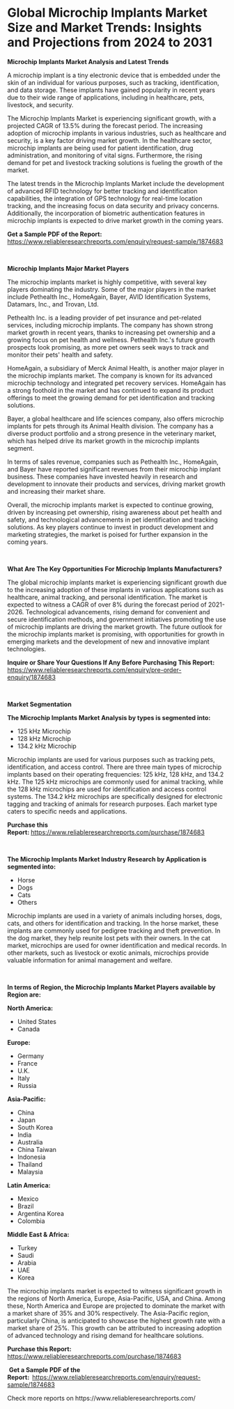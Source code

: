 <p><h1>Global Microchip Implants Market Size and Market Trends: Insights and Projections from 2024 to 2031</h1></p><p><strong>Microchip Implants Market Analysis and Latest Trends</strong></p>
<p><p>A microchip implant is a tiny electronic device that is embedded under the skin of an individual for various purposes, such as tracking, identification, and data storage. These implants have gained popularity in recent years due to their wide range of applications, including in healthcare, pets, livestock, and security.</p><p>The Microchip Implants Market is experiencing significant growth, with a projected CAGR of 13.5% during the forecast period. The increasing adoption of microchip implants in various industries, such as healthcare and security, is a key factor driving market growth. In the healthcare sector, microchip implants are being used for patient identification, drug administration, and monitoring of vital signs. Furthermore, the rising demand for pet and livestock tracking solutions is fueling the growth of the market.</p><p>The latest trends in the Microchip Implants Market include the development of advanced RFID technology for better tracking and identification capabilities, the integration of GPS technology for real-time location tracking, and the increasing focus on data security and privacy concerns. Additionally, the incorporation of biometric authentication features in microchip implants is expected to drive market growth in the coming years.</p></p>
<p><strong>Get a Sample PDF of the Report:&nbsp;</strong> <a href="https://www.reliableresearchreports.com/enquiry/request-sample/1874683">https://www.reliableresearchreports.com/enquiry/request-sample/1874683</a></p>
<p>&nbsp;</p>
<p><strong>Microchip Implants Major Market Players</strong></p>
<p><p>The microchip implants market is highly competitive, with several key players dominating the industry. Some of the major players in the market include Pethealth Inc., HomeAgain, Bayer, AVID Identification Systems, Datamars, Inc., and Trovan, Ltd.</p><p>Pethealth Inc. is a leading provider of pet insurance and pet-related services, including microchip implants. The company has shown strong market growth in recent years, thanks to increasing pet ownership and a growing focus on pet health and wellness. Pethealth Inc.'s future growth prospects look promising, as more pet owners seek ways to track and monitor their pets' health and safety.</p><p>HomeAgain, a subsidiary of Merck Animal Health, is another major player in the microchip implants market. The company is known for its advanced microchip technology and integrated pet recovery services. HomeAgain has a strong foothold in the market and has continued to expand its product offerings to meet the growing demand for pet identification and tracking solutions.</p><p>Bayer, a global healthcare and life sciences company, also offers microchip implants for pets through its Animal Health division. The company has a diverse product portfolio and a strong presence in the veterinary market, which has helped drive its market growth in the microchip implants segment.</p><p>In terms of sales revenue, companies such as Pethealth Inc., HomeAgain, and Bayer have reported significant revenues from their microchip implant business. These companies have invested heavily in research and development to innovate their products and services, driving market growth and increasing their market share.</p><p>Overall, the microchip implants market is expected to continue growing, driven by increasing pet ownership, rising awareness about pet health and safety, and technological advancements in pet identification and tracking solutions. As key players continue to invest in product development and marketing strategies, the market is poised for further expansion in the coming years.</p></p>
<p>&nbsp;</p>
<p><strong>What Are The Key Opportunities For Microchip Implants Manufacturers?</strong></p>
<p><p>The global microchip implants market is experiencing significant growth due to the increasing adoption of these implants in various applications such as healthcare, animal tracking, and personal identification. The market is expected to witness a CAGR of over 8% during the forecast period of 2021-2026. Technological advancements, rising demand for convenient and secure identification methods, and government initiatives promoting the use of microchip implants are driving the market growth. The future outlook for the microchip implants market is promising, with opportunities for growth in emerging markets and the development of new and innovative implant technologies.</p></p>
<p><strong>Inquire or Share Your Questions If Any Before Purchasing This Report:</strong> <a href="https://www.reliableresearchreports.com/enquiry/pre-order-enquiry/1874683">https://www.reliableresearchreports.com/enquiry/pre-order-enquiry/1874683</a></p>
<p>&nbsp;</p>
<p><strong>Market Segmentation</strong></p>
<p><strong>The Microchip Implants Market Analysis by types is segmented into:</strong></p>
<p><ul><li>125 kHz Microchip</li><li>128 kHz Microchip</li><li>134.2 kHz Microchip</li></ul></p>
<p><p>Microchip implants are used for various purposes such as tracking pets, identification, and access control. There are three main types of microchip implants based on their operating frequencies: 125 kHz, 128 kHz, and 134.2 kHz. The 125 kHz microchips are commonly used for animal tracking, while the 128 kHz microchips are used for identification and access control systems. The 134.2 kHz microchips are specifically designed for electronic tagging and tracking of animals for research purposes. Each market type caters to specific needs and applications.</p></p>
<p><strong>Purchase this Report:&nbsp;</strong><a href="https://www.reliableresearchreports.com/purchase/1874683">https://www.reliableresearchreports.com/purchase/1874683</a></p>
<p>&nbsp;</p>
<p><strong>The Microchip Implants Market Industry Research by Application is segmented into:</strong></p>
<p><ul><li>Horse</li><li>Dogs</li><li>Cats</li><li>Others</li></ul></p>
<p><p>Microchip implants are used in a variety of animals including horses, dogs, cats, and others for identification and tracking. In the horse market, these implants are commonly used for pedigree tracking and theft prevention. In the dog market, they help reunite lost pets with their owners. In the cat market, microchips are used for owner identification and medical records. In other markets, such as livestock or exotic animals, microchips provide valuable information for animal management and welfare.</p></p>
<p>&nbsp;</p>
<p><strong>In terms of Region, the Microchip Implants Market Players available by Region are:</strong></p>
<p>
    <p> <strong> North America: </strong>
        <ul>
            <li>United States</li>
            <li>Canada</li>
        </ul>
        </p> 
    <p> <strong> Europe: </strong>
        <ul>
            <li>Germany</li>
            <li>France</li>
            <li>U.K.</li>
            <li>Italy</li>
            <li>Russia</li>
        </ul>
        </p> 
    <p> <strong> Asia-Pacific: </strong>
        <ul>
            <li>China</li>
            <li>Japan</li>
            <li>South Korea</li>
            <li>India</li>
            <li>Australia</li>
            <li>China Taiwan</li>
            <li>Indonesia</li>
            <li>Thailand</li>
            <li>Malaysia</li>
        </ul>
        </p> 
    <p> <strong> Latin America: </strong>
        <ul>
            <li>Mexico</li>
            <li>Brazil</li>
            <li>Argentina Korea</li>
            <li>Colombia</li>
        </ul>
        </p> 
    <p> <strong> Middle East & Africa: </strong>
        <ul>
            <li>Turkey</li>
            <li>Saudi</li>
            <li>Arabia</li>
            <li>UAE</li>
            <li>Korea</li>
        </ul>
    </p>
    </p>
<p><p>The microchip implants market is expected to witness significant growth in the regions of North America, Europe, Asia-Pacific, USA, and China. Among these, North America and Europe are projected to dominate the market with a market share of 35% and 30% respectively. The Asia-Pacific region, particularly China, is anticipated to showcase the highest growth rate with a market share of 25%. This growth can be attributed to increasing adoption of advanced technology and rising demand for healthcare solutions.</p></p>
<p><strong>Purchase this Report: </strong><a href="https://www.reliableresearchreports.com/purchase/1874683">https://www.reliableresearchreports.com/purchase/1874683</a></p>
<p>&nbsp;<strong>Get a Sample PDF of the Report:&nbsp;&nbsp;</strong><a href="https://www.reliableresearchreports.com/enquiry/request-sample/1874683">https://www.reliableresearchreports.com/enquiry/request-sample/1874683</a></p>
<p><strong></strong></p>
<p>Check more reports on https://www.reliableresearchreports.com/</p>